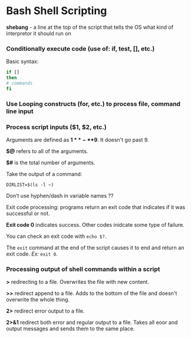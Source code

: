 # Bash Shell Scripting

**shebang** - a line at the top of the script that tells the OS what kind of interpretor it should run on

### Conditionally execute code (use of: if, test, [], etc.)

Basic syntax:

```bash
if []
then
# commands
fi
```

### Use Looping constructs (for, etc.) to process file, command line input


### Process script inputs ($1, $2, etc.)

Arguments are defined as **$1** - **$9**. It doesn't go past 9. 

**$@** refers to all of the arguments. 

**$#** is the total number of arguments.  

Take the output of a command:

`DIRLIST=$(ls -l ~)`

Don’t use hyphen/dash in variable names ??

Exit code processing: programs return an exit code that indicates if it was successful or not. 

**Exit code 0** indicates success. Other codes inidcate some type of failure. 

You can check an exit code with `echo $?`. 

The `exit` command at the end of the script causes it to end and return an exit code. *Ex:* `exit 0`. 



### Processing output of shell commands within a script

**>** redirecting to a file. Overwrites the file with new content.

**>>** redirect append to a file. Adds to the bottom of the file and doesn't overwrite the whole thing.

**2>** redirect error output to a file.

**2>&1** redirect both error and regular output to a file. Takes all eoor and output messages and sends them to the same place. 


